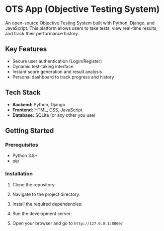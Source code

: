 # OTS App (Objective Testing System)

An open-source Objective Testing System built with Python, Django, and JavaScript. This platform allows users to take tests, view real-time results, and track their performance history.

## Key Features
- Secure user authentication (Login/Register)
- Dynamic test-taking interface
- Instant score generation and result analysis
- Personal dashboard to track progress and history

## Tech Stack
- **Backend:** Python, Django
- **Frontend:** HTML, CSS, JavaScript
- **Database:** SQLite (or any other you use)


## Getting Started

### Prerequisites
- Python 3.8+
- pip

### Installation
1. Clone the repository:

2. Navigate to the project directory:

3. Install the required dependencies:

4. Run the development server:

5. Open your browser and go to `http://127.0.0.1:8000/`
